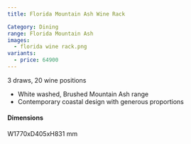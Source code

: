 ```yaml
---
title: Florida Mountain Ash Wine Rack

Category: Dining
range: Florida Mountain Ash
images:
  - florida wine rack.png
variants:
  - price: 64900
---
```

3 draws, 20 wine positions
* White washed, Brushed Mountain Ash range
* Contemporary coastal design with generous proportions

#### Dimensions
W1770xD405xH831 mm
